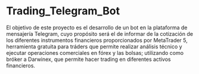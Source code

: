 # Trading_Telegram_Bot
El objetivo de este proyecto es el desarrollo de un bot en la plataforma de mensajería Telegram, cuyo propósito será el de informar de la cotización de los diferentes instrumentos financieros proporcionados por MetaTrader 5, herramienta gratuita para tráders que permite realizar análisis técnico y ejecutar operaciones comerciales en fórex y las bolsas; utilizando como bróker a Darwinex, que permite hacer trading en diferentes activos financieros.
